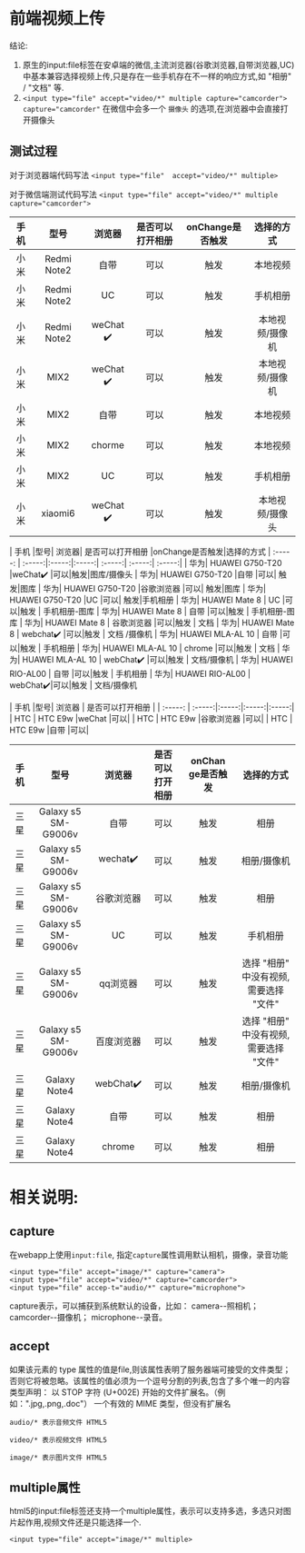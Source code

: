 # 前端视频上传

结论:

1. 原生的input:file标签在安卓端的微信,主流浏览器(谷歌浏览器,自带浏览器,UC) 中基本兼容选择视频上传,只是存在一些手机存在不一样的响应方式,如 "相册" / "文档" 等.
2. `<input type="file" accept="video/*" multiple capture="camcorder">`
 `capture="camcorder"`  在微信中会多一个 `摄像头` 的选项,在浏览器中会直接打开摄像头

## 测试过程

对于浏览器端代码写法
`<input type="file"  accept="video/*" multiple>`

对于微信端测试代码写法
`<input type="file" accept="video/*" multiple capture="camcorder">`

| 手机   |型号| 浏览器    | 是否可以打开相册 | onChange是否触发|选择的方式
| :-----: | :-----:|:-----:|:-----:|:-----:|:-----:|
|  小米 | Redmi Note2|  自带 |    可以 |触发|本地视频
|  小米 | Redmi Note2| UC  | 可以 |触发|手机相册
|  小米 | Redmi Note2| weChat ✔️  |    可以 |触发|本地视频/摄像机
|  小米 | MIX2  | weChat ✔️  |    可以 |触发|本地视频/摄像机
|  小米 | MIX2  | 自带  |    可以 |触发|本地视频
|  小米 | MIX2  | chorme  |    可以 |触发|本地视频
|  小米 | MIX2  | UC  |    可以 |触发|手机相册
|  小米 | xiaomi6  | weChat ✔️|  可以 |触发|本地视频/摄像头


| 手机 |型号| 浏览器| 是否可以打开相册 |onChange是否触发|选择的方式
| :-----: | :-----:|:-----:|:-----:| :-----:| :-----:| :-----:| 
| 华为| HUAWEI G750-T20 |weChat✔️ |可以|触发|图库/摄像头
| 华为| HUAWEI G750-T20 |自带 |可以| 触发|图库
| 华为| HUAWEI G750-T20 |谷歌浏览器  |可以| 触发|图库
| 华为| HUAWEI G750-T20 |UC  |可以| 触发|手机相册
| 华为| HUAWEI Mate 8 | UC |可以|触发 | 手机相册-图库
| 华为| HUAWEI Mate 8 | 自带 |可以|触发 | 手机相册-图库
| 华为| HUAWEI Mate 8 | 谷歌浏览器 |可以|触发 | 文档 
| 华为| HUAWEI Mate 8 | webchat✔️ |可以|触发 | 文档 /摄像机
| 华为| HUAWEI MLA-AL 10 | 自带 |可以|触发 | 手机相册
| 华为| HUAWEI MLA-AL 10 | chrome |可以|触发 | 文档
| 华为| HUAWEI MLA-AL 10 | webChat✔️ |可以|触发 | 文档/摄像机
| 华为| HUAWEI RIO-AL00 | 自带 |可以|触发 | 手机相册
| 华为| HUAWEI RIO-AL00 | webChat✔️|可以|触发 | 文档/摄像机


| 手机   |型号| 浏览器 | 是否可以打开相册 |
| :-----: | :-----:|:-----:|:-----:|:-----:| 
|  HTC | HTC E9w |weChat  |可以|
|  HTC | HTC E9w |谷歌浏览器  |可以|
|  HTC | HTC E9w |自带  |可以|

| 手机   |型号| 浏览器  | 是否可以打开相册 |onChan	ge是否触发|选择的方式
| :-----: | :-----:|:-----:|:-----:|:-----:|:-----:|
|  三星 | Galaxy s5 SM-G9006v |自带  |可以|触发 | 相册
|  三星 | Galaxy s5 SM-G9006v  |wechat✔️   |可以|  触发 |相册/摄像机
|  三星 | Galaxy s5 SM-G9006v  |谷歌浏览器  |可以| 触发 | 相册
|  三星 | Galaxy s5 SM-G9006v  |UC  |可以| 触发 | 手机相册
|  三星 | Galaxy s5 SM-G9006v  |qq浏览器  |可以| 触发 | 选择 "相册" 中没有视频,需要选择 "文件"|
|  三星 | Galaxy s5 SM-G9006v  |百度浏览器  |可以| 触发 | 选择 "相册" 中没有视频,需要选择 "文件"|
|  三星 | Galaxy Note4  |webChat✔️  |可以|  触发 | 相册/摄像机
|  三星 | Galaxy Note4  |自带  |可以|  触发 | 相册
|  三星 | Galaxy Note4  |chrome  |可以|  触发 | 相册


# 相关说明:

## capture

在webapp上使用`input:file`, 指定`capture`属性调用默认相机，摄像，录音功能

```
<input type="file" accept="image/*" capture="camera">
<input type="file" accept="video/*" capture="camcorder">
<input type="file" accep-t="audio/*" capture="microphone">
```

capture表示，可以捕获到系统默认的设备，比如：
camera--照相机；
camcorder--摄像机；
microphone--录音。

## accept

如果该元素的 type 属性的值是file,则该属性表明了服务器端可接受的文件类型；否则它将被忽略。该属性的值必须为一个逗号分割的列表,包含了多个唯一的内容类型声明：
以 STOP 字符 (U+002E) 开始的文件扩展名。（例如：".jpg,.png,.doc"）
一个有效的 MIME 类型，但没有扩展名


```
audio/* 表示音频文件 HTML5

video/* 表示视频文件 HTML5

image/* 表示图片文件 HTML5
```

## multiple属性

html5的input:file标签还支持一个multiple属性，表示可以支持多选，多选只对图片起作用,视频文件还是只能选择一个.

`<input type="file" accept="image/*" multiple>`
